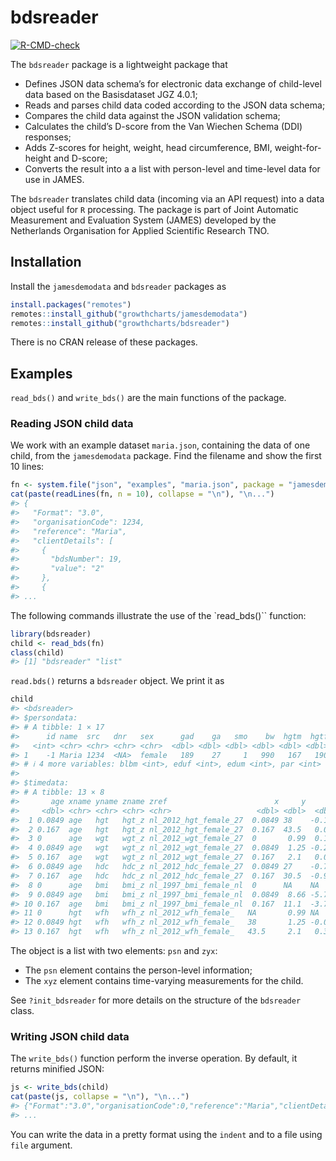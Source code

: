 
<!-- README.md is generated from README.Rmd. Please edit that file -->

# bdsreader

<!-- badges: start -->

[![R-CMD-check](https://github.com/growthcharts/bdsreader/actions/workflows/R-CMD-check.yaml/badge.svg)](https://github.com/growthcharts/bdsreader/actions/workflows/R-CMD-check.yaml)
<!-- badges: end -->

The `bdsreader` package is a lightweight package that

- Defines JSON data schema’s for electronic data exchange of child-level
  data based on the Basisdataset JGZ 4.0.1;
- Reads and parses child data coded according to the JSON data schema;
- Compares the child data against the JSON validation schema;
- Calculates the child’s D-score from the Van Wiechen Schema (DDI)
  responses;
- Adds Z-scores for height, weight, head circumference, BMI,
  weight-for-height and D-score;
- Converts the result into a a list with person-level and time-level
  data for use in JAMES.

The `bdsreader` translates child data (incoming via an API request) into
a data object useful for `R` processing. The package is part of Joint
Automatic Measurement and Evaluation System (JAMES) developed by the
Netherlands Organisation for Applied Scientific Research TNO.

## Installation

Install the `jamesdemodata` and `bdsreader` packages as

``` r
install.packages("remotes")
remotes::install_github("growthcharts/jamesdemodata")
remotes::install_github("growthcharts/bdsreader")
```

There is no CRAN release of these packages.

## Examples

`read_bds()` and `write_bds()` are the main functions of the package.

### Reading JSON child data

We work with an example dataset `maria.json`, containing the data of one
child, from the `jamesdemodata` package. Find the filename and show the
first 10 lines:

``` r
fn <- system.file("json", "examples", "maria.json", package = "jamesdemodata")
cat(paste(readLines(fn, n = 10), collapse = "\n"), "\n...")
#> {
#>   "Format": "3.0",
#>   "organisationCode": 1234,
#>   "reference": "Maria",
#>   "clientDetails": [
#>     {
#>       "bdsNumber": 19,
#>       "value": "2"
#>     },
#>     { 
#> ...
```

The following commands illustrate the use of the \`read_bds()\`\`
function:

``` r
library(bdsreader)
child <- read_bds(fn)
class(child)
#> [1] "bdsreader" "list"
```

`read.bds()` returns a `bdsreader` object. We print it as

``` r
child
#> <bdsreader>
#> $persondata:
#> # A tibble: 1 × 17
#>      id name  src   dnr   sex      gad    ga   smo    bw  hgtm  hgtf  agem  blbf
#>   <int> <chr> <chr> <chr> <chr>  <dbl> <dbl> <dbl> <dbl> <dbl> <dbl> <dbl> <int>
#> 1    -1 Maria 1234  <NA>  female   189    27     1   990   167   190    NA    NA
#> # ℹ 4 more variables: blbm <int>, eduf <int>, edum <int>, par <int>
#> 
#> $timedata:
#> # A tibble: 13 × 8
#>       age xname yname zname zref                        x     y      z
#>     <dbl> <chr> <chr> <chr> <chr>                   <dbl> <dbl>  <dbl>
#>  1 0.0849 age   hgt   hgt_z nl_2012_hgt_female_27  0.0849 38    -0.158
#>  2 0.167  age   hgt   hgt_z nl_2012_hgt_female_27  0.167  43.5   0.047
#>  3 0      age   wgt   wgt_z nl_2012_wgt_female_27  0       0.99  0.19 
#>  4 0.0849 age   wgt   wgt_z nl_2012_wgt_female_27  0.0849  1.25 -0.203
#>  5 0.167  age   wgt   wgt_z nl_2012_wgt_female_27  0.167   2.1   0.015
#>  6 0.0849 age   hdc   hdc_z nl_2012_hdc_female_27  0.0849 27    -0.709
#>  7 0.167  age   hdc   hdc_z nl_2012_hdc_female_27  0.167  30.5  -0.913
#>  8 0      age   bmi   bmi_z nl_1997_bmi_female_nl  0      NA    NA    
#>  9 0.0849 age   bmi   bmi_z nl_1997_bmi_female_nl  0.0849  8.66 -5.72 
#> 10 0.167  age   bmi   bmi_z nl_1997_bmi_female_nl  0.167  11.1  -3.77 
#> 11 0      hgt   wfh   wfh_z nl_2012_wfh_female_   NA       0.99 NA    
#> 12 0.0849 hgt   wfh   wfh_z nl_2012_wfh_female_   38       1.25 -0.001
#> 13 0.167  hgt   wfh   wfh_z nl_2012_wfh_female_   43.5     2.1   0.326
```

The object is a list with two elements: `psn` and `zyx`:

- The `psn` element contains the person-level information;
- The `xyz` element contains time-varying measurements for the child.

See `?init_bdsreader` for more details on the structure of the
`bdsreader` class.

### Writing JSON child data

The `write_bds()` function perform the inverse operation. By default, it
returns minified JSON:

``` r
js <- write_bds(child)
cat(paste(js, collapse = "\n"), "\n...")
#> {"Format":"3.0","organisationCode":0,"reference":"Maria","clientDetails":[{"bdsNumber":19,"value":"2"},{"bdsNumber":20,"value":"20181011"},{"bdsNumber":82,"value":189},{"bdsNumber":91,"value":"1"},{"bdsNumber":110,"value":990},{"bdsNumber":238,"value":1670},{"bdsNumber":240,"value":1900}],"clientMeasurements":[{"bdsNumber":235,"values":[{"date":"20181111","value":380},{"date":"20181211","value":435}]},{"bdsNumber":245,"values":[{"date":"20181011","value":990},{"date":"20181111","value":1250},{"date":"20181211","value":2100}]},{"bdsNumber":252,"values":[{"date":"20181111","value":270},{"date":"20181211","value":305}]}],"nestedDetails":[{"nestingBdsNumber":62,"nestingCode":"01","clientDetails":[{"bdsNumber":63,"value":"19950704"}]},{"nestingBdsNumber":62,"nestingCode":"02","clientDetails":[{"bdsNumber":63,"value":"19901202"}]}]} 
#> ...
```

You can write the data in a pretty format using the `indent` and to a
file using `file` argument.
